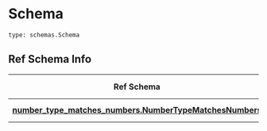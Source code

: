# Schema
```
type: schemas.Schema
```

## Ref Schema Info
Ref Schema | Input Type | Output Type
---------- | ---------- | -----------
[**number_type_matches_numbers.NumberTypeMatchesNumbers**](../../../../../../../../../components/schema/number_type_matches_numbers.md) | float, int | float, int
